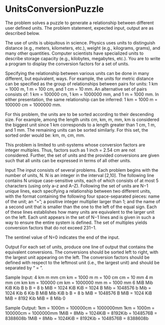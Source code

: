 # UnitsConversionPuzzle
The problem solves a puzzle to generate a relationship between different user defined units. The problem statement, expected input, output are as described below.


The use of units is ubiquitous in science. Physics uses units to distinguish distance (e.g., meters, kilometers, etc.), weight (e.g., kilograms, grams), and many other quantities. Computer scientists have specialized units to describe storage capacity (e.g., kilobytes, megabytes, etc.). You are to write a program to display the conversion factors for a set of units.

Specifying the relationship between various units can be done in many different, but equivalent, ways. For example, the units for metric distance can be specified as the group of relationships between pairs for units: 1 km = 1000 m, 1 m = 100 cm, and 1 cm = 10 mm. An alternative set of pairs consists of: 1 km = 100000 cm, 1 km = 1000000 mm, and 1 m = 1000 mm. In either presentation, the same relationship can be inferred: 1 km = 1000 m = 100000 cm = 1000000 mm.

For this problem, the units are to be sorted according to their descending size. For example, among the length units cm, km, m, mm, km is considered the biggest unit since 1 km corresponds to a length greater than 1 cm, 1 m, and 1 mm. The remaining units can be sorted similarly. For this set, the sorted order would be: km, m, cm, mm.

This problem is limited to unit-systems whose conversion factors are integer multiples. Thus, factors such as 1 inch = 2.54 cm are not considered. Further, the set of units and the provided conversions are given such that all units can be expressed in terms of all other units.

Input
The input consists of several problems. Each problem begins with the number of units, N. N is an integer in the interval [2,10]. The following line contains N unique case-sensitive units, each of which consists of at most 5 characters (using only a–z and A–Z). Following the set of units are N−1 unique lines, each specifying a relationship between two different units, with the format containing the following four space-separated pieces: name of the unit; an “=”; a positive integer multiplier larger than 1; and the name of a second unit that is smaller than the one to the left of the equal sign. Each of these lines establishes how many units are equivalent to the larger unit on the left. Each unit appears in the set of N−1 lines and is given in such a way to ensure the entire system is defined. The set of multiples yields conversion factors that do not exceed 231−1.

The sentinel value of N=0 indicates the end of the input.

Output
For each set of units, produce one line of output that contains the equivalent conversions. The conversions should be sorted left to right, with the largest unit appearing on the left. The conversion factors should be defined with respect to the leftmost unit (i.e., the largest unit) and should be separated by “ = ”.

Sample Input:
4
km m mm cm
km = 1000 m
m = 100 cm
cm = 10 mm
4
m mm cm km
km = 100000 cm
km = 1000000 mm
m = 1000 mm
6
MiB Mib KiB Kib B b
B = 8 b
MiB = 1024 KiB
KiB = 1024 B
Mib = 1048576 b
Mib = 1024 Kib
6
Kib B MiB Mib KiB b
B = 8 b
MiB = 1048576 B
MiB = 1024 KiB
MiB = 8192 Kib
MiB = 8 Mib
0

Sample Output:
1km = 1000m = 100000cm = 1000000mm
1km = 1000m = 100000cm = 1000000mm
1MiB = 8Mib = 1024KiB = 8192Kib = 1048576B = 8388608b
1MiB = 8Mib = 1024KiB = 8192Kib = 1048576B = 8388608b

